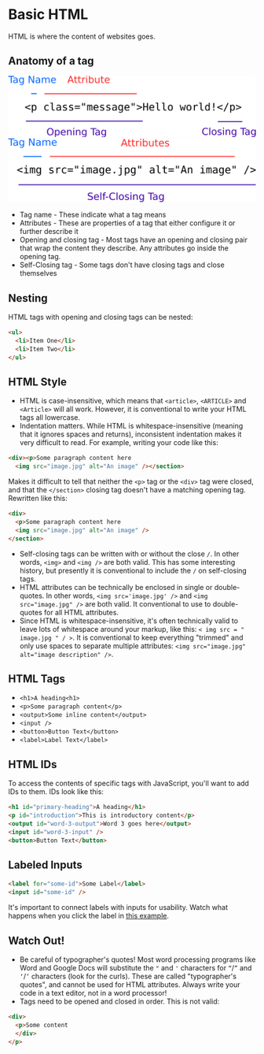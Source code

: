 # Basic HTML

HTML is where the content of websites goes.

## Anatomy of a tag

![Double HTML tag](assets/anatomy-of-a-tag-double.png)
![Single HTML tag](assets/anatomy-of-a-tag-single.png)

* Tag name - These indicate what a tag means
* Attributes - These are properties of a tag that either configure it or further describe it
* Opening and closing tag - Most tags have an opening and closing pair that wrap the content they describe. Any attributes go inside the opening tag.
* Self-Closing tag - Some tags don't have closing tags and close themselves

## Nesting

HTML tags with opening and closing tags can be nested:

```html
<ul>
  <li>Item One</li>
  <li>Item Two</li>
</ul>
```

## HTML Style

* HTML is case-insensitive, which means that `<article>`, `<ARTICLE>` and `<Article>` will all work. However, it is conventional to write your HTML tags all lowercase.
* Indentation matters. While HTML is whitespace-insensitive (meaning that it ignores spaces and returns), inconsistent indentation makes it very difficult to read. For example, writing your code like this:

```html
<div><p>Some paragraph content here
  <img src="image.jpg" alt="An image" /></section>
```

Makes it difficult to tell that neither the `<p>` tag or the `<div>` tag were closed, and that the `</section>` closing tag doesn't have a matching opening tag. Rewritten like this:

```html
<div>
  <p>Some paragraph content here
  <img src="image.jpg" alt="An image" />
</section>
```

* Self-closing tags can be written with or without the close `/`. In other words, `<img>` and `<img />` are both valid. This has some interesting history, but presently it is conventional to include the `/` on self-closing tags.
* HTML attributes can be technically be enclosed in single or double-quotes. In other words, `<img src='image.jpg' />` and `<img src="image.jpg" />` are both valid. It conventional to use to double-quotes for all HTML attributes.
* Since HTML is whitespace-insensitive, it's often technically valid to leave lots of whitespace around your markup, like this: `< img src = " image.jpg " / >`. It is conventional to keep everything "trimmed" and only use spaces to separate multiple attributes: `<img src="image.jpg" alt="image description" />`.

## HTML Tags

* `<h1>A heading<h1>`
* `<p>Some paragraph content</p>`
* `<output>Some inline content</output>`
* `<input />`
* `<button>Button Text</button>`
* `<label>Label Text</label>`

## HTML IDs

To access the contents of specific tags with JavaScript, you'll want to add IDs to them. IDs look like this:

```html
<h1 id="primary-heading">A heading</h1>
<p id="introduction">This is introductory content</p>
<output id="word-3-output">Word 3 goes here</output>
<input id="word-3-input" />
<button>Button Text</button>
```

## Labeled Inputs

```html
<label for="some-id">Some Label</label>
<input id="some-id" />
```

It's important to connect labels with inputs for usability. Watch what happens when you click the label in [this example](https://codesandbox.io/s/brave-shape-hdnbg).

## Watch Out!

* Be careful of typographer's quotes! Most word processing programs like Word and Google Docs will substitute the `"` and `'` characters for `“`/`”` and `‘`/`’` characters (look for the curls). These are called "typographer's quotes", and cannot be used for HTML attributes. Always write your code in a text editor, not in a word processor!
* Tags need to be opened and closed in order. This is not valid:

```html
<div>
  <p>Some content
  </div>
</p>
```
